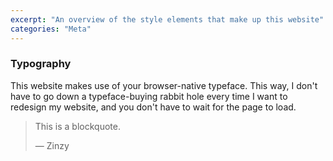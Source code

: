 ```yaml
---
excerpt: "An overview of the style elements that make up this website"
categories: "Meta"
---
```


### Typography
This website makes use of your browser-native typeface. This way, I don't have to go down a typeface-buying rabbit hole every time I want to redesign my website, and you don't have to wait for the page to load.

> This is a blockquote. 
> 
> — Zinzy